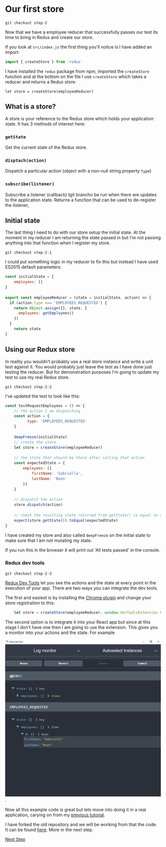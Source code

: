 # Our first store

```
git checkout step-2
```

Now that we have a employee reducer that successfully passes our test its time to bring in 
Redux and create our store.

If you look at `src/index.js` the first thing you'll notice is I have added an import:

``` javascript
import { createStore } from 'redux'
```

I have installed the `redux` package from npm, imported the `createStore` function and at the bottom on 
the file I use `createStore` which takes a reducer and returns a Redux store:

```
let store = createStore(employeeReducer)
```

## What is a store?

A store is your reference to the Redux store which holds your application state. It has 3 methods of interest here:

### `getState`

Get the current state of the Redux store.

### `disptach(action)`

Dispatch a particular action (object with a non-null string property `type`)

### `subscribe(listener)`

Subscribe a listener (callback) tgit brancho be run when there are updates to the application state. Returns
a function that can be used to de-register the listener,

## Initial state

The last thing I need to do with our store setup the initial state. At the moment in my reducer I am returning
the state passed in but I'm not passing anything into that function when I register my store.

```
git checkout step-2-1
```

I could put something logic in my reducer to fix this but instead I have used ES2015 default parameters:

``` javascript
const initialState = {
	employees: []
}

export const employeeReducer = (state = initialState, action) => {
  if (action.type === 'EMPLOYEES_REQUESTED') {
    return Object.assign({}, state, {
      employees: getEmployees()
    })
  }
	return state
}
```

## Using our Redux store

In reality you wouldn't probably use a real store instance and write a unit test against it.
You would probably just leave the test as I have done just testing the reducer. But for 
demonstration purposes I'm going to update my test to use my real Redux store.

```
git checkout step-2-2
```

I've updated the test to look like this:

``` javascript
const testRequestEmployees = () => {
	// the action I am dispatching
	const action = {
		  type: 'EMPLOYEES_REQUESTED'
	}
	
	deepFreeze(initialState)
	// create the store
	let store = createStore(employeeReducer)

	// the state that should be there after calling that action
	const expectedState = {
		employees: [{
			firstName: 'Gabriella',
			lastName: 'Boon'
		}]
	}

	// dispatch the action
	store.dispatch(action)

	// check the resulting state returned from getState() is equal to what I expected
	expect(store.getState()).toEqual(expectedState)
}
```
I have created my store and also called `deepFreeze` on the initial state to make sure that I am not
mutating my state.

If you run this in the browser it will print out 'All tests passed' in the console.

### Redux dev tools

```
git checkout step-2-3
```

[Redux Dev Tools](https://github.com/gaearon/redux-devtools/blob/master/docs/Walkthrough.md) let you see the actions and the state at every point in the execution of 
your app. There are two ways you can integrate the dev tools. 

The first and easiest is by installing the [Chrome plugin](https://github.com/zalmoxisus/redux-devtools-extension)
 and change your store registration to this:


``` javascript
	let store = createStore(employeeReducer, window.devToolsExtension && window.devToolsExtension());
```

The second option is to integrate it into your React app but since at this stage I don't have one
then I am going to use the extension. This gives you a monitor into your actions and the 
state. For example

![Redux Dev Tools](images/redux-dev-tools.png).

Now all this example code is great but lets move into doing it in a real application, carying
on from my [previous tutorial](https://github.com/justsayno/react-introduction-tutorial).

I have forked the old repository and we will be working from that the code. 
It can be found [here](https://github.com/justsayno/redux-react-introduction). More in the next step.

[Next Step](03-Integrating-Redux-And-React.md)